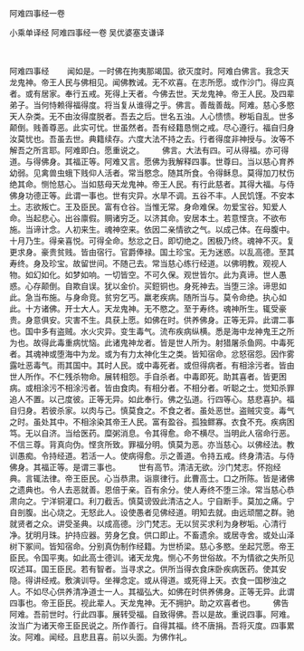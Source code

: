 阿难四事经一卷


小乘单译经
阿难四事经一卷
吴优婆塞支谦译


　　

阿难四事经
　　闻如是。一时佛在拘夷那竭国。欲灭度时。阿难白佛言。我念天龙鬼神。帝王人民与佛相见。闻佛教诫。无不欢喜。在志所愿。或作沙门。得应真者。或有居家。奉行五戒。死得上天者。今佛去世。天龙鬼神。帝王人民。及四辈弟子。当何恃赖得福得度。将当复从谁得之乎。佛言。善哉善哉。阿难。慈心多愍天人杂类。无不由汝得度脱者。吾去之后。世名五浊。人心愦愦。秽垢自乱。世多颠倒。贱善尊恶。此实可忧。世虽然者。吾有经籍恳恻之戒。尽心遵行。福自归身汝莫忧也。吾虽去世。典籍续存。六度大法不持之去。行者得度非神授与。汝等不解吾之所言耶。阿难即白。愿重说之。
　　佛言。大法有四。可从得福。亦可得道。与得佛身。其福正等。阿难又言。愿佛为我解释四事。世尊曰。当以慈心育养幼弱。见禽兽虫蛾下贱仰人活者。常当愍念。随其所食。令得稣息。莫得加刀杖伤绝其命。恻怆慈心。当如慈母天龙鬼神。帝王人民。有行此慈者。其得大福。与侍佛身功德正等。此谓一事也。世有灾异。水旱不调。五谷不丰。人民饥馑。不安本土。志欲叛亡。王及臣民。富有仓谷。当惟无常。身命难保。勿爱宝谷。知爱人命。当起悲心。出谷廪假。赒诸穷乏。以济其命。安居本土。若意悭贪。不欲布施。当谛计念。人初来生。魂神空来。依因二亲情欲之气。以成己体。在母腹中。十月乃生。得亲喜悦。可得全命。愁忿之日。即切绝之。困极乃终。魂神不灭。复更求身。豪贵贫贱。皆由宿行。官爵俸禄。国土珍宝。无为迷惑。以乱高德。至其寿终。身及珍宝。故留世间。不随己去。常当慈心练行经道。以佛明教。观视人物。如幻如化。如梦如响。一切皆空。不可久保。观世皆尔。此为真谛。世人愚惑。心存颠倒。自欺自误。犹以金价。买鋀铜也。身死神去。当堕三涂。谛思如此。急当布施。与身命竞。贫穷乞丐。羸老疾病。随所当与。莫令命绝。执心如此。十方诸佛。开士大人。天龙鬼神。无不愍之。至于寿终。魂神所生。辄受豪贵。身意俱安。灾害不生。具获上愿。如佛在时。供养佛身。正等无异。此谓二事也。国中多有盗贼。水火灾异。变生毒气。流布疾病纵横。悉是海中龙神鬼王之所为也。故得此毒重病忧恼。此诸鬼神龙者。皆是世人所为。射猎屠杀鱼网。中毒死者。其魂神或堕海中为龙。或为有力太神化生之类。皆知宿命。忿怒宿怨。因作雾露吐恶毒气。雨其国中。其时人民。或中毒死者。或但得病者。有相涂污者。皆由世人所作。不仁残杀物命。展转相怨。手自杀者。中毒即死。助其喜者。皆更困病。或相涂污不相涂污者。皆由食肉。有相分者。不相分者。听聪之士。觉知杀罪追人不置。以己度彼。正等无异。如此奉行。佛之弘道。行四等心。慈悲喜护。福自归身。若彼杀家。以肉与己。慎莫食之。不食之者。虽处恶世。盗贼灾变。毒气之时。虽处其中。不相涂染其帝王人民。富有盈谷。孤独鳏寡。衣食不充。疾病困笃。无以自济。当给医药。糜粥消息。令其得愈。命不横尽。当明此人宿命行恶。不信三尊。背真向伪。悭贪所致。罪福分明。慎莫为恶。亦当慈心。以佛经法。教训愚痴。令持经道。若活一人。使病得愈。示之善道。令持五戒。终身清洁。与侍佛身。其福正等。是谓三事也。
　　世有高节。清洁无欲。沙门梵志。怀抱经典。言辄法律。帝王臣民。心当恭肃。诣禀律行。此曹高士。口之所陈。皆是诸佛之遗典也。令人去恶就善。恩倍于亲。百有余分。使人寿终不堕三涂。常当慈心恭肃向之。宁洋铜灌口。利刀截舌。慎莫谤毁此清洁之人。宁自断手。莫加之痛。宁自剖腹。出心烧之。无怒此人。设使愚者见佛经道。明知去就。由远顽闇之群。驰就贤者之众。讲受圣典。以成高德。沙门梵志。无以贸买求利为身秽垢。心清行净。犹明月珠。护持应器。劳身乞食。供口即止。不畜遗余。或居寺舍。或处山泽树下冢间。皆知宿命。分别真伪制作经籍。为世桥梁。慈心多愍。坐起咒愿。帝王臣民。令国平夷。如此高士德训。诸天龙鬼。恻心不务世俗故。不为情欲之失所见叹述耳。国王臣民。若有智者。当寻求之。供所当得衣食床卧疾病医药。使其安隐。得讲经戒。敷演训导。坐禅念定。或从得道。或死得上天。衣食一国秽浊之人。不如尽心供养清净道士一人。其福弘大。如佛在时供养佛身。正等无异。此谓四事也。帝王臣民。视此辈人。天龙鬼神。无不拥护。助之欢喜者也。
　　佛告阿难。吾前世时。行此四事。展转受福。自致得佛。吾以是故。重说四事。阿难。汝当广为诸天帝王臣民说之。所作善行。自得其福。终不唐捐。吾将灭度。四事累汝。阿难。闻经。且悲且喜。前以头面。为佛作礼。


